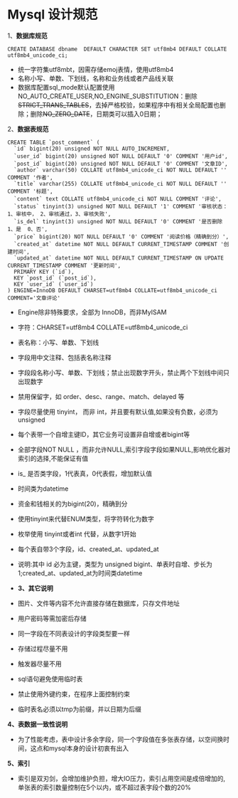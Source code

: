 # Mysql 设计规范

1、**数据库规范**

```
CREATE DATABASE dbname  DEFAULT CHARACTER SET utf8mb4 DEFAULT COLLATE utf8mb4_unicode_ci;
```

* 统一字符集utf8mbt，因需存储emoj表情，使用utf8mb4
* 名称小写、单数、下划线，名称和业务线或者产品线关联
* 数据库配置sql\_mode默认配置使用NO\_AUTO\_CREATE\_USER,NO\_ENGINE\_SUBSTITUTION：删除~~STRICT\_TRANS\_TABLES~~，去掉严格校验，如果程序中有相关全局配置也删除；删除~~NO\_ZERO\_DATE~~，日期类可以插入0日期；

2、**数据表规范**

    CREATE TABLE `post_comment` (
      `id` bigint(20) unsigned NOT NULL AUTO_INCREMENT,
      `user_id` bigint(20) unsigned NOT NULL DEFAULT '0' COMMENT '用户id',
      `post_id` bigint(20) unsigned NOT NULL DEFAULT '0' COMMENT '文章ID',
      `author` varchar(50) COLLATE utf8mb4_unicode_ci NOT NULL DEFAULT '' COMMENT '作者',
      `title` varchar(255) COLLATE utf8mb4_unicode_ci NOT NULL DEFAULT '' COMMENT '标题',
      `content` text COLLATE utf8mb4_unicode_ci NOT NULL COMMENT '评论',
      `status` tinyint(3) unsigned NOT NULL DEFAULT '1' COMMENT '审核状态：1、审核中， 2、审核通过，3、审核失败',
      `is_del` tinyint(3) unsigned NOT NULL DEFAULT '0' COMMENT '是否删除 1、是  0、否',
      `price` bigint(20) NOT NULL DEFAULT '0' COMMENT '阅读价格（精确到分）',
      `created_at` datetime NOT NULL DEFAULT CURRENT_TIMESTAMP COMMENT '创建时间',
      `updated_at` datetime NOT NULL DEFAULT CURRENT_TIMESTAMP ON UPDATE CURRENT_TIMESTAMP COMMENT '更新时间',
      PRIMARY KEY (`id`),
      KEY `post_id` (`post_id`),
      KEY `user_id` (`user_id`)
    ) ENGINE=InnoDB DEFAULT CHARSET=utf8mb4 COLLATE=utf8mb4_unicode_ci COMMENT='文章评论'

* Engine除非特殊要求，全部为 InnoDB，而非MyISAM
* 字符：CHARSET=utf8mb4 COLLATE=utf8mb4\_unicode\_ci
* 表名称：小写、单数、下划线
* 字段用中文注释、包括表名称注释
* 字段段名称小写、单数、下划线；禁止出现数字开头，禁止两个下划线中间只 出现数字
* 禁用保留字，如 order、desc、range、match、delayed 等
* 字段尽量使用 tinyint， 而非 int，并且要有默认值,如果没有负数，必须为unsigned
* 每个表带一个自增主键ID，其它业务可设置非自增或者bigint等

* 全部字段NOT NULL ，而非允许NULL,索引字段字段如果NULL,影响优化器对索引的选择,不能保证有值

* is\_ 是否类字段，1代表真，0代表假，增加默认值

* 时间类为datetime

* 资金和钱相关的为bigint\(20\)，精确到分
* 使用tinyint来代替ENUM类型，将字符转化为数字
* 枚举使用 tinyint或者int 代替，从数字1开始
* 每个表自带3个字段，id、created\_at、updated\_at
* 说明:其中 id 必为主键，类型为 unsigned bigint、单表时自增、步长为 1;created\_at、updated\_at为时间类datetime
* **3、其它说明**

* 图片、文件等内容不允许直接存储在数据库，只存文件地址

* 用户密码等需加密后存储

* 同一字段在不同表设计的字段类型要一样

* 存储过程尽量不用

* 触发器尽量不用

* sql语句避免使用临时表

* 禁止使用外键约束，在程序上面控制约束
* 临时表名必须以tmp为前缀，并以日期为后缀

**4、表数据一致性说明**

* 为了性能考虑，表中设计多余字段，同一个字段值在多张表存储，以空间换时间，这点和mysql本身的设计初衷有出入

**5、索引**

* 索引是双刃剑，会增加维护负担，增大IO压力，索引占用空间是成倍增加的,单张表的索引数量控制在5个以内，或不超过表字段个数的20%



